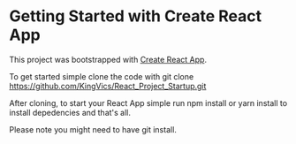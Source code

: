 # Getting Started with Create React App

This project was bootstrapped with [Create React App](https://github.com/facebook/create-react-app).

To get started simple clone the code with git clone https://github.com/KingVics/React_Project_Startup.git

After cloning, to start your React App simple run npm install or yarn install to install depedencies and that's all. 

Please note you might need to have git install.
